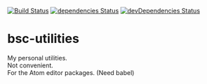 [![Build Status](https://travis-ci.org/BlueSilverCat/test.svg?branch=master)](https://travis-ci.org/BlueSilverCat/test)
[![dependencies Status](https://david-dm.org/bluesilvercat/test/status.svg)](https://david-dm.org/bluesilvercat/test)
[![devDependencies Status](https://david-dm.org/bluesilvercat/test/dev-status.svg)](https://david-dm.org/bluesilvercat/test?type=dev)

# bsc-utilities

My personal utilities.  
Not convenient.  
For the Atom editor packages. (Need babel)  
